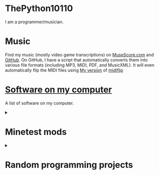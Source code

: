 # ThePython10110
I am a programmer/musician.



# Music
Find my music (mostly video game transcriptions) on [MuseScore.com](https://musescore.com/thepython10110) and [GitHub]("https://github.com/thepython10110/musescore"). On GitHub, I have a script that automatically converts them into various file formats (including MP3, MIDI, PDF, and MusicXML). It will even automatically flip the MIDI files using [My version](https://github.com/thepython10110/midiflip) of [midiflip]("https://github.com/1j01/midiflip")

# [Software on my computer](software-on-my-computer)
A list of software on my computer.


<details><summary><h1 id="minetest-mods">Minetest mods</h1></summary>

### Better Randomizer
[GitHub]("https://github.com/thepython10110/better_randomizer"), [ContentDB]("https://content.minetest.net/packages/ThePython/_better_randomizer/")

A Minetest mod that randomizes node drops, entity drops, and crafting recipes. Saves randomness, can be toggled on/off

### SpawnCraft
[GitHub](https://github.com/thepython10110/spawncraft), [ContentDB](https://content.minetest.net/packages/ThePython/spawncraft/)

A mod for [MineClone](https://content.minetest.net/packages/Wuzzy/mineclone2) that adds crafting recipes for spawners and spawn eggs.

### ExchangeClone
[GitHub](https://github.com/thepython10110/exchangeclone), [Wiki](https://github.com/thepython10110/exchangeclone/wiki), [ContentDB](https://content.minetest.net/packages/ThePython/exchangeclone/)

A fork of [Element Exchange](https://github.com/enchant97/minetest_element_exchange) (based on Equivalent Exchange/ProjectE) with bugfixes, better energy values, MineClone2/Mineclonia support, and tons of new features such as Dark Matter, Red Matter, and tools that can be made with them. About 95% of the code is mine at this point. Basically, it adds an energy value for most items (including items from "Why?"), and the ability to convert things into energy and energy into other things. For instance, 8 iron/steel ingots (256 energy) can be converted into 1 gold ingot (2048 energy), which can be converted into 2048 cobblestone (1 energy). It also adds a lot of other things.

### Portability
[GitHub](https://github.com/thepython10110/portability), [ContentDB](https://content.minetest.net/packages/ThePython/portability/)

Adds a portable crafting table, portable ender chest (although it requires a minor change to MineClone's code), and portable enchanting table to MineClone.

### Why?
[GitHub](https://github.com/thepython10110/why), [ContentDB](https://content.minetest.net/packages/ThePython/why/)

A modpack that adds a whole bunch of completely random things to MineClone/Minetest Game. Some are useful, others are solely for annoying people, and some are _completely_ useless. Not all features are available in Minetest Game.

### Too Many Aliases

[GitHub](https://github.com/thepython10110/too_many_aliases), [ContentDB](https://content.minetest.net/packages/ThePython/too_many_aliases/)

A MineClone2 mod that adds tons of aliases that make itemstrings match MineCraft as much as possible.

</details>

<details><summary><h1 id="random-programming-projects">Random programming projects</h1></summary>

### Countdown
[GitHub](https://github.com/thepython10110/countdown)

A Python/Tkinter program that counts down the time until user-specified events, with the ability to make custom themes. It requires Python 3 on a Windows computer (although using it on other OS's shouldn't take much modification), and several Python modules that _should_ automatically be installed. It saves either to a JSON file or to a [Home Assistant](https://home-assistant.io) server via the REST API. It uses my Python script (`hass.py`) which has several functions that make the Home Assistant REST API relatively easy to use.

### GitHub Pages
[GitHub](https://github.com/thepython10110/thepython10110.github.io)

The code for this site.

### Midiflip
[GitHub](https://github.com/thepython10110/midiflip), [Demo](midiflip)

A program to flip MIDI files (high notes become low notes, low notes become high notes). This is a fork of [1j01's original version](https://github.com/1j01/midiflip), and all it adds is the ability to remap pitches to the closest octave to their original range. I use it to automatically flip all of my [MuseScore scores](https://github.com/thepython10110/Musescore).

### Tengwar Transcriber
[GitHub](https://github.com/thepython10110/tengwar-transcriber), [Demo](Tengwar-Transcriber)

A program that converts English into Lord of the Rings Elvish Tengwar. I'm unlikely to finish it, especially since [Tecendil](https://tecendil.com) already exists.

### UserStyles
[GitHub](https://github.com/ThePython10110/UserStyles) [UserStyles.world](https://userstyles.world/user/ThePython10110)

Themes for a couple of websites.

</details>
